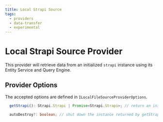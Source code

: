 ```yaml
---
title: Local Strapi Source
tags:
  - providers
  - data-transfer
  - experimental
---
```


# Local Strapi Source Provider

This provider will retrieve data from an initialized `strapi` instance using its Entity Service and Query Engine.

## Provider Options

The accepted options are defined in `ILocalFileSourceProviderOptions`.

```typescript
  getStrapi(): Strapi.Strapi | Promise<Strapi.Strapi>; // return an initialized instance of Strapi

  autoDestroy?: boolean; // shut down the instance returned by getStrapi() at the end of the transfer
```
